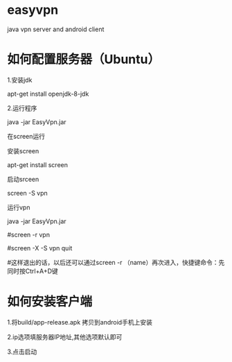 # easyvpn
java vpn server and android client

# 如何配置服务器（Ubuntu）

1.安装jdk

apt-get install openjdk-8-jdk

2.运行程序

java -jar EasyVpn.jar


在screen运行

 安装screen
 
 apt-get install screen
 
 启动srceen
 
 screen -S vpn
 
 运行vpn
 
 java -jar EasyVpn.jar
 

#screen -r vpn

#screen -X -S vpn quit

#这样退出的话，以后还可以通过screen -r （name）再次进入，快捷键命令：先同时按Ctrl+A+D键



# 如何安装客户端

1.将build/app-release.apk 拷贝到android手机上安装

2.ip选项填服务器IP地址,其他选项默认即可

3.点击启动
